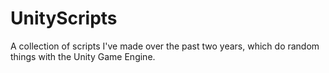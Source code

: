 # UnityScripts
A collection of scripts I've made over the past two years, which do random things with the Unity Game Engine. 
